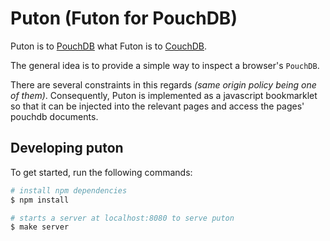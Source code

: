 # Puton (Futon for PouchDB)

Puton is to [PouchDB][1] what Futon is to [CouchDB][2].

The general idea is to provide a simple way to inspect a browser's `PouchDB`.

There are several constraints in this regards _(same origin policy being one of them)_. Consequently, Puton is implemented as a javascript bookmarklet so that it can be injected into the relevant pages and access the pages' pouchdb documents.

## Developing puton
To get started, run the following commands:

```sh
# install npm dependencies
$ npm install

# starts a server at localhost:8080 to serve puton
$ make server
```

[1]: http://pouchdb.com/
[2]: http://couchdb.apache.org/